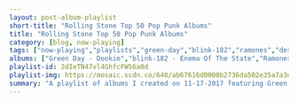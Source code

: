 ```yaml
---
layout: post-album-playlist
short-title: "Rolling Stone Top 50 Pop Punk Albums"
title: "Rolling Stone Top 50 Pop Punk Albums"
category: [blog, now-playing]
tags: ["now-playing","playlists","green-day","blink-182","ramones","descendents","fall-out-boy","buzzcocks","generation-x","paramore","misfits","nofx","jawbreaker","the-offspring","new-found-glory","sum-41","green-day","rancid","bad-religion","good-charlotte","all-time-low","operation-ivy","the-rezillos","alkaline-trio","various-artists","various-artists","the-jam","mxpx","the-damned","green-day","afi","tsunami-bomb","lifetime","simple-plan","the-ergs!","pennywise","saves-the-day","the-undertones","yellowcard","screeching-weasel","the-bouncing-souls","the-wonder-years","lagwagon","the-ataris","the-distillers","all","good-charlotte","joyce-manor","5-seconds-of-summer","rvivr","discount"]
albums: ["Green Day - Dookie","blink-182 - Enema Of The State","Ramones - Rocket to Russia (Expanded 2005 Remaster)","Descendents - Milo Goes to College","Fall Out Boy - Take This to Your Grave","Buzzcocks - Singles Going Steady","Generation X - Generation X (2002 Remaster)","blink-182 - Dude Ranch","Paramore - Riot!","Misfits - Walk Among Us","NOFX - Punk In Drublic","Jawbreaker - 24 Hour Revenge Therapy (Remastered)","The Offspring - Smash","New Found Glory - New Found Glory","Sum 41 - All Killer, No Filler","Green Day - American Idiot","Rancid - ...And Out Come The Wolves (20th Anniversary Re-Issue)","Bad Religion - Stranger Than Fiction","Good Charlotte - The Young and The Hopeless","All Time Low - So Wrong, It's Right","Operation Ivy - Operation Ivy (2007 Remaster)","The Rezillos - Can't Stand The Rezillos: The [Almost] Complete Rezillos","Alkaline Trio - From Here To Infirmary","Various Artists - Inflammable Material","Various Artists - Bleed American (UK Only Version)","The Jam - Snap","MxPx - Life In General","The Damned - Machine Gun Etiquette","Green Day - Kerplunk","AFI - The Art Of Drowning","Tsunami Bomb - The Ultimate Escape","Lifetime - Jersey's Best Dancers","Simple Plan - No Pads, No Helmets...Just Balls","The Ergs! - Dork Rock Cork Rod","Pennywise - Unknown Road (2005 Remaster)","Saves The Day - Through Being Cool","The Undertones - The Undertones (2016 Remastered)","Yellowcard - Ocean Avenue","Screeching Weasel - My Brain Hurts","The Bouncing Souls - Hopeless Romantic","The Wonder Years - The Greatest Generation","Lagwagon - Let's Talk About Feelings (Reissue)","The Ataris - Blue Skies, Broken Hearts...Next 12 Exits","The Distillers - Sing Sing Death House","All - Breaking Things","Good Charlotte - Good Charlotte","Joyce Manor - Never Hungover Again","5 Seconds of Summer - 5 Seconds Of Summer","RVIVR - RVIVR","Discount - Half Fiction"]
playlist-id: 2dIeTN47vl4GhfcFW56a0d
playlist-img: https://mosaic.scdn.co/640/ab67616d0000b2736da502e35a7a3e48de2b0f74ab67616d0000b2737ed5367900f7596d7c14345aab67616d0000b273db89b08034de626ebee6823dab67616d0000b273f9e00ecd9f137a4c7e928b89
summary: "A playlist of albums I created on 11-17-2017 featuring Green Day, blink-182, Ramones, Descendents, Fall Out Boy, Buzzcocks, Generation X, blink-182, Paramore, Misfits, NOFX, Jawbreaker, The Offspring, New Found Glory, Sum 41, Green Day, Rancid, Bad Religion, Good Charlotte, All Time Low, Operation Ivy, The Rezillos, Alkaline Trio, Various Artists, Various Artists, The Jam, MxPx, The Damned, Green Day, AFI, Tsunami Bomb, Lifetime, Simple Plan, The Ergs!, Pennywise, Saves The Day, The Undertones, Yellowcard, Screeching Weasel, The Bouncing Souls, The Wonder Years, Lagwagon, The Ataris, The Distillers, All, Good Charlotte, Joyce Manor, 5 Seconds of Summer, RVIVR, and Discount"
---
```

